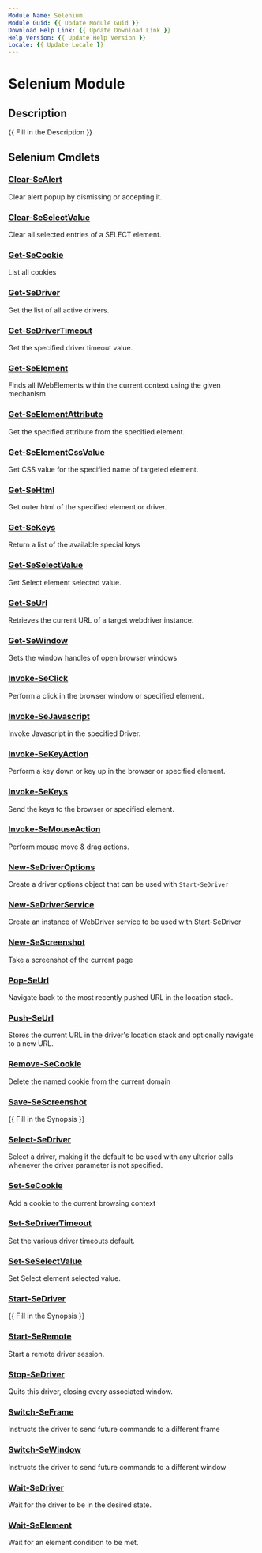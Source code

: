 ```yaml
---
Module Name: Selenium
Module Guid: {{ Update Module Guid }}
Download Help Link: {{ Update Download Link }}
Help Version: {{ Update Help Version }}
Locale: {{ Update Locale }}
---
```


# Selenium Module
## Description
{{ Fill in the Description }}

## Selenium Cmdlets
### [Clear-SeAlert](Clear-SeAlert.md)
Clear alert popup by dismissing or accepting it.

### [Clear-SeSelectValue](Clear-SeSelectValue.md)
Clear all selected entries of a SELECT element.

### [Get-SeCookie](Get-SeCookie.md)
List all cookies

### [Get-SeDriver](Get-SeDriver.md)
Get the list of all active drivers.

### [Get-SeDriverTimeout](Get-SeDriverTimeout.md)
Get the specified driver timeout value.

### [Get-SeElement](Get-SeElement.md)
	
Finds all IWebElements within the current context using the given mechanism

### [Get-SeElementAttribute](Get-SeElementAttribute.md)
Get the specified attribute from the specified element.

### [Get-SeElementCssValue](Get-SeElementCssValue.md)
Get CSS value for the specified name of targeted element.

### [Get-SeHtml](Get-SeHtml.md)
Get outer html of the specified element or driver.

### [Get-SeKeys](Get-SeKeys.md)
Return a list of the available special keys

### [Get-SeSelectValue](Get-SeSelectValue.md)
Get Select element selected value.

### [Get-SeUrl](Get-SeUrl.md)
Retrieves the current URL of a target webdriver instance.

### [Get-SeWindow](Get-SeWindow.md)
Gets the window handles of open browser windows

### [Invoke-SeClick](Invoke-SeClick.md)
Perform a click in the browser window or specified element.

### [Invoke-SeJavascript](Invoke-SeJavascript.md)
Invoke Javascript in the specified Driver.

### [Invoke-SeKeyAction](Invoke-SeKeyAction.md)
Perform a key down or key up in the browser or specified element.

### [Invoke-SeKeys](Invoke-SeKeys.md)
Send the keys to the browser or specified element.

### [Invoke-SeMouseAction](Invoke-SeMouseAction.md)
Perform mouse move & drag actions.

### [New-SeDriverOptions](New-SeDriverOptions.md)
Create a driver options object that can be used with `Start-SeDriver`

### [New-SeDriverService](New-SeDriverService.md)
Create an instance of WebDriver service to be used with Start-SeDriver

### [New-SeScreenshot](New-SeScreenshot.md)
Take a screenshot of the current page

### [Pop-SeUrl](Pop-SeUrl.md)
Navigate back to the most recently pushed URL in the location stack.

### [Push-SeUrl](Push-SeUrl.md)
Stores the current URL in the driver's location stack and optionally
navigate to a new URL.

### [Remove-SeCookie](Remove-SeCookie.md)
Delete the named cookie from the current domain

### [Save-SeScreenshot](Save-SeScreenshot.md)
{{ Fill in the Synopsis }}

### [Select-SeDriver](Select-SeDriver.md)
Select a driver, making it the default to be used with any ulterior calls whenever the driver parameter is not specified.

### [Set-SeCookie](Set-SeCookie.md)
Add a cookie to the current browsing context

### [Set-SeDriverTimeout](Set-SeDriverTimeout.md)
Set the various driver timeouts default.

### [Set-SeSelectValue](Set-SeSelectValue.md)
Set Select element selected value.

### [Start-SeDriver](Start-SeDriver.md)
{{ Fill in the Synopsis }}

### [Start-SeRemote](Start-SeRemote.md)
Start a remote driver session.

### [Stop-SeDriver](Stop-SeDriver.md)
Quits this driver, closing every associated window.

### [Switch-SeFrame](Switch-SeFrame.md)
Instructs the driver to send future commands to a different frame

### [Switch-SeWindow](Switch-SeWindow.md)
Instructs the driver to send future commands to a different window

### [Wait-SeDriver](Wait-SeDriver.md)
Wait for the driver to be in the desired state.

### [Wait-SeElement](Wait-SeElement.md)
Wait for an element condition to be met.

